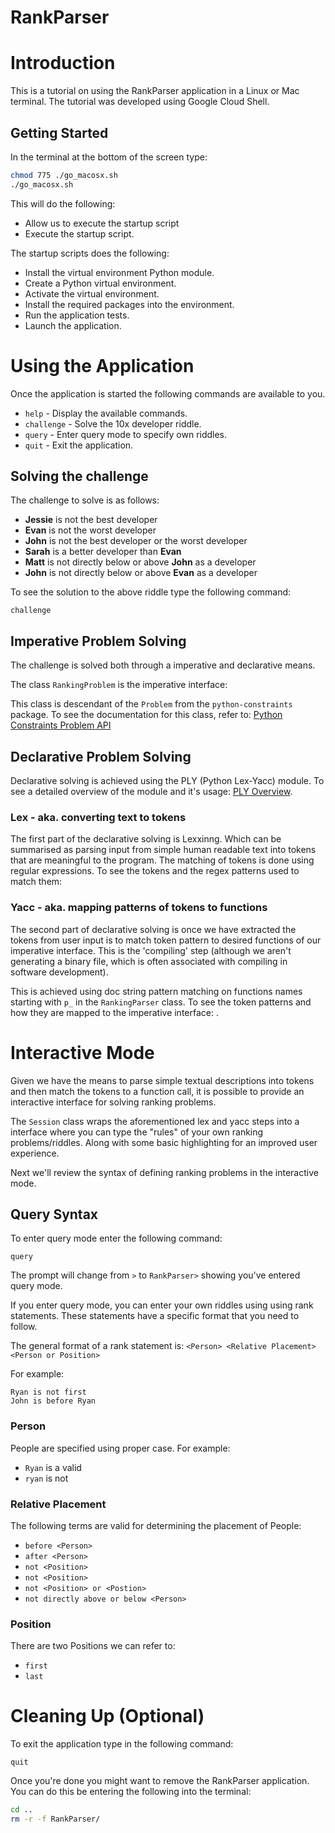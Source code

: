 # RankParser

# Introduction

This is a tutorial on using the RankParser application in a Linux or Mac terminal.
The tutorial was developed using Google Cloud Shell.

## Getting Started
In the terminal at the bottom of the screen type: 

```bash
chmod 775 ./go_macosx.sh
./go_macosx.sh
```

This will do the following:
- Allow us to execute the startup script
- Execute the startup script.

The startup scripts does the following: 
- Install the virtual environment Python module.
- Create a Python virtual environment.
- Activate the virtual environment.
- Install the required packages into the environment.
- Run the application tests.
- Launch the application. 

# Using the Application
Once the application is started the following commands are available to you.

- `help` - Display the available commands.
- `challenge` - Solve the 10x developer riddle.
- `query` - Enter query mode to specify own riddles.
- `quit` - Exit the application.

## Solving the challenge

The challenge to solve is as follows:
- **Jessie** is not the best developer
- **Evan** is not the worst developer
- **John** is not the best developer or the worst developer
- **Sarah** is a better developer than **Evan**
- **Matt** is not directly below or above **John** as a developer
- **John** is not directly below or above **Evan** as a developer

To see the solution to the above riddle type the following command:
```
challenge
```

## Imperative Problem Solving

The challenge is solved both through a imperative and declarative means.

The class `RankingProblem` is the imperative interface:
<walkthrough-editor-open-file filePath="RankParser/solver/ranking_problem.py" text="Open 'solver/ranking_problem.py'"></walkthrough-editor-open-file>

This class is descendant of the `Problem` from the `python-constraints` package. To see the documentation for this class, refer to: [Python Constraints Problem API](http://labix.org/doc/constraint/public/constraint.Problem-class.html)

## Declarative Problem Solving

Declarative solving is achieved using the PLY (Python Lex-Yacc) module. To see a detailed overview of the module and it's usage: [PLY Overview](https://www.dabeaz.com/ply/ply.html#ply_nn2).

### Lex - aka. converting text to tokens
The first part of the declarative solving is Lexxinng. Which can be summarised as parsing input from simple human readable text into tokens that are meaningful to the program. The matching of tokens is done using regular expressions.
To see the tokens and the regex patterns used to match them: <walkthrough-editor-open-file filePath="RankParser/solver/ranking_lexer.py" text="Open 'solver/ranking_lexer.py'"></walkthrough-editor-open-file>

### Yacc - aka. mapping patterns of tokens to functions
The second part of declarative solving is once we have extracted the tokens from user input is to match token pattern to desired functions of our imperative interface. This is the 'compiling' step (although we aren't generating a binary file, which is often associated with compiling in software development). 

This is achieved using doc string pattern matching on functions names starting with `p_` in the `RankingParser` class.
To see the token patterns and how they are mapped to the imperative interface: <walkthrough-editor-open-file filePath="RankParser/solver/ranking_parser.py" text="Open 'solver/ranking_parser.py'"></walkthrough-editor-open-file>.

# Interactive Mode
Given we have the means to parse simple textual descriptions into tokens and then match the tokens to a function call, it is possible to provide an interactive interface for solving ranking problems.

The `Session` class wraps the aforementioned lex and yacc steps into a interface where you can type the "rules" of your own ranking problems/riddles. Along with some basic highlighting for an improved user experience.
<walkthrough-editor-open-file filePath="RankParser/interactive/session.py" text="Open 'interactive/session.py'"></walkthrough-editor-open-file>

Next we'll review the syntax of defining ranking problems in the interactive mode.

## Query Syntax
To enter query mode enter the following command:
```
query
```

The prompt will change from `>` to `RankParser>` showing you've entered query mode.

If you enter query mode, you can enter your own riddles using using rank statements. These statements have a specific format that you need to follow.

The general format of a rank statement is: 
`<Person> <Relative Placement> <Person or Position>`

For example:
```
Ryan is not first
John is before Ryan
```

### Person
People are specified using proper case.
For example:
- `Ryan` is a valid
- `ryan` is not

### Relative Placement
The following terms are valid for determining the placement of People:
- `before <Person>`
- `after <Person>`
- `not <Position>`
- `not <Position>`
- `not <Position> or <Postion>`
- `not directly above or below <Person>`

### Position
There are two Positions we can refer to:
- `first`
- `last`

# Cleaning Up (Optional)

To exit the application type in the following command:
```
quit
```

Once you're done you might want to remove the RankParser application.
You can do this be entering the following into the terminal:
```bash
cd ..
rm -r -f RankParser/
```
